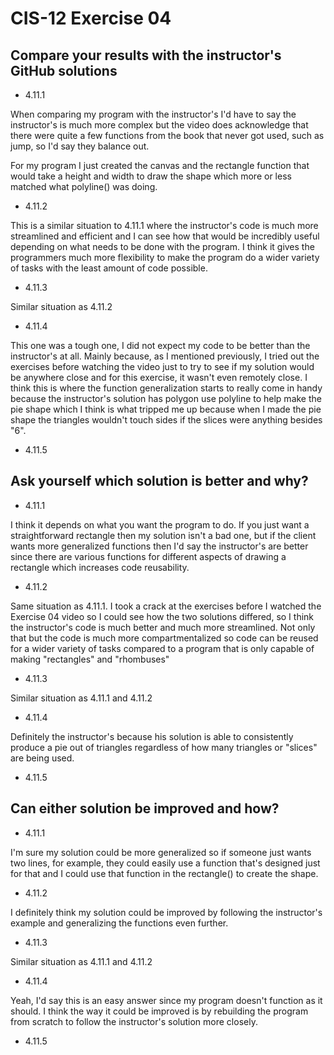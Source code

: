 # CIS-12 Exercise 04

<h2>Compare your results with the instructor's GitHub solutions</h2>

- 4.11.1

When comparing my program with the instructor's I'd have to say the instructor's is much more complex but the video
does acknowledge that there were quite a few functions from the book that never got used, such as jump, so I'd say
they balance out.

For my program I just created the canvas and the rectangle function that would take a height and width to 
draw the shape which more or less matched what polyline() was doing.

- 4.11.2

This is a similar situation to 4.11.1 where the instructor's code is much more streamlined and efficient and I can see 
how that would be incredibly useful depending on what needs to be done with the program. I think it gives the 
programmers much more flexibility to make the program do a wider variety of tasks with the least amount of code 
possible.

- 4.11.3

Similar situation as 4.11.2

- 4.11.4

This one was a tough one, I did not expect my code to be better than the instructor's at all. Mainly because, as I 
mentioned previously, I tried out the exercises before watching the video just to try to see if my solution would be
anywhere close and for this exercise, it wasn't even remotely close. I think this is where the function generalization
starts to really come in handy because the instructor's solution has polygon use polyline to help make the pie shape
which I think is what tripped me up because when I made the pie shape the triangles wouldn't touch sides if the slices
were anything besides "6".

- 4.11.5



<h2>Ask yourself which solution is better and why?</h2>

- 4.11.1

I think it depends on what you want the program to do. If you just want a straightforward rectangle then 
my solution isn't a bad one, but if the client wants more generalized functions then I'd say the instructor's are better
since there are various functions for different aspects of drawing a rectangle which increases code
reusability.

- 4.11.2

Same situation as 4.11.1. I took a crack at the exercises before I watched the Exercise 04 
video so I could see how the two solutions differed, so I think the instructor's code is much better and much more 
streamlined. Not only that but the code is much more compartmentalized so code can be reused for a wider variety of 
tasks compared to a program that is only capable of making "rectangles" and "rhombuses"

- 4.11.3

Similar situation as 4.11.1 and 4.11.2

- 4.11.4

Definitely the instructor's because his solution is able to consistently produce a pie out of triangles regardless of 
how many triangles or "slices" are being used.

- 4.11.5


<h2>Can either solution be improved and how?</h2>

- 4.11.1

I'm sure my solution could be more generalized so if someone just wants two lines, for example, they could easily use 
a function that's designed just for that and I could use that function in the rectangle() to create the shape.

- 4.11.2

I definitely think my solution could be improved by following the instructor's example and generalizing the functions
even further.

- 4.11.3

Similar situation as 4.11.1 and 4.11.2

- 4.11.4

Yeah, I'd say this is an easy answer since my program doesn't function as it should. I think the way it could be 
improved is by rebuilding the program from scratch to follow the instructor's solution more closely.

- 4.11.5
